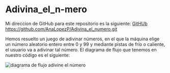 # Adivina_el_n-mero

Mi direccion de GitHub para este repositorio es la siguiente: [GitHUb](https://github.com/AnaLopezP/Adivina_el_numero.git)
https://github.com/AnaLopezP/Adivina_el_numero.git

Hemos resuelto un juego de adivinar números, en el que la máquina elige un número aleatorio entero entre 0 y 99 y mediante pistas de frío o caliente, el usuario va a adivinar tal número.
El diagrama de flujo que tenemos en nuestro código es el siguiente:

![diagrama de flujo adivine el número](C:\Users\Usuario\Desktop)
